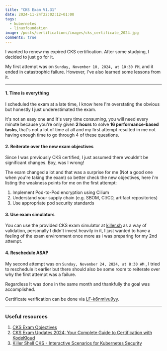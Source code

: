 ```yaml
---
title: "CKS Exam V1.31"
date: 2024-11-24T22:02:12+01:00
tags:
  - kubernetes
  - linuxfoundation
image: /posts/certifications/images/cks_certificate_2024.jpg
comments: true
---
```


I wanted to renew my expired CKS certification. After some studying, I decided to just go for it.

My first attempt was on `Sunday, November 10, 2024, at 10:30 PM`, and it ended in catastrophic failure. However, I've also learned some lessons from it.

---

#### 1. Time is everything
I scheduled the exam at a late time, I know here I'm overstating the obvious but honestly I just underestimated the exam.

It's not an easy one and It's very time consuming, you will need every minute because you're only given **2 hours** to solve **16 performance-based tasks**, that's not a lot of time at all and my first attempt resulted in me not having enough time to go through 4 of these questions.

#### 2. Reiterate over the new exam objectives
Since I was previously CKS certified, I just assumed there wouldn’t be significant changes. Boy, was I wrong!

The exam changed a lot and that was a surprise for me (Not a good one when you're taking the exam) so better check the new objectives, here i'm listing the weakness points for me on the first attempt:
  1. Implement Pod-to-Pod encryption using Cilium
  2. Understand your supply chain (e.g. SBOM, CI/CD, artifact repositories)
  3. Use appropriate pod security standards

#### 3. Use exam simulators
You can use the provided CKS exam simulator at [killer.sh](https://killer.sh/dashboard) as a way of validation, personally I didn't invest heavily in it, I just wanted to have a feeling of the exam environment once more as i was preparing for my 2nd attempt.

#### 4. Reschedule ASAP
My second attempt was on `Sunday, November 24, 2024, at 8:30 AM` , I tried to reschedule it earlier but there should also be some room to reiterate over why the first attempt was a failure.

Regardless It was done in the same month and thankfully the goal was accomplished.

Certificate verification can be done via [LF-k6nmlvu9yy](https://training.linuxfoundation.org/certification/verify/).

---

### Useful resources
1. [CKS Exam Objectives](https://training.linuxfoundation.org/certification/certified-kubernetes-security-specialist/)
2. [CKS Exam Updates 2024: Your Complete Guide to Certification with KodeKloud](https://kodekloud.com/blog/cks-exam-updates-2024-your-complete-guide-to-certification-with-kodekloud/)
3. [Killer Shell CKS - Interactive Scenarios for Kubernetes Security](https://killercoda.com/killer-shell-cks/)